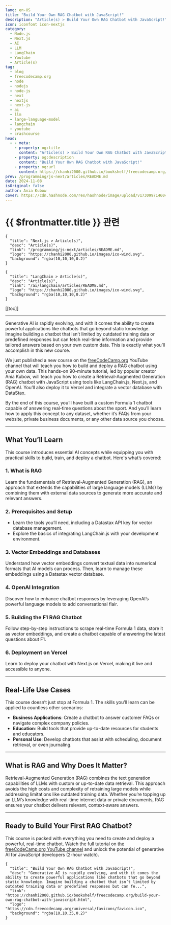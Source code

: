 ```yaml
---
lang: en-US
title: "Build Your Own RAG Chatbot with JavaScript!"
description: "Article(s) > Build Your Own RAG Chatbot with JavaScript!"
icon: iconfont icon-nextjs
category:
  - Node.js
  - Next.js
  - AI
  - LLM
  - LangChain
  - Youtube
  - Article(s)
tag:
  - blog
  - freecodecamp.org
  - node
  - nodejs
  - node-js
  - next
  - nextjs
  - next-js
  - ai
  - llm
  - large-language-model
  - langchain
  - youtube
  - crashcourse
head:
  - - meta:
    - property: og:title
      content: "Article(s) > Build Your Own RAG Chatbot with JavaScript!"
    - property: og:description
      content: "Build Your Own RAG Chatbot with JavaScript!"
    - property: og:url
      content: https://chanhi2000.github.io/bookshelf/freecodecamp.org/build-your-own-rag-chatbot-with-javascript.html
prev: /programming/js-next/articles/README.md
date: 2024-11-08
isOriginal: false
author: Ania Kubow
cover: https://cdn.hashnode.com/res/hashnode/image/upload/v1730997146044/f942fb19-9cfd-4981-ba89-fe3ae9a156c1.png
---
```


# {{ $frontmatter.title }} 관련

```component VPCard
{
  "title": "Next.js > Article(s)",
  "desc": "Article(s)",
  "link": "/programming/js-next/articles/README.md",
  "logo": "https://chanhi2000.github.io/images/ico-wind.svg",
  "background": "rgba(10,10,10,0.2)"
}
```

```component VPCard
{
  "title": "LangChain > Article(s)",
  "desc": "Article(s)",
  "link": "/ai/langchain/articles/README.md",
  "logo": "https://chanhi2000.github.io/images/ico-wind.svg",
  "background": "rgba(10,10,10,0.2)"
}
```

[[toc]]

---

<SiteInfo
  name="Build Your Own RAG Chatbot with JavaScript!"
  desc="Generative AI is rapidly evolving, and with it comes the ability to create powerful applications like chatbots that go beyond static knowledge. Imagine building a chatbot that isn’t limited by outdated training data or predefined responses but can fe..."
  url="https://freecodecamp.org/news/build-your-own-rag-chatbot-with-javascript"
  logo="https://cdn.freecodecamp.org/universal/favicons/favicon.ico"
  preview="https://cdn.hashnode.com/res/hashnode/image/upload/v1730997146044/f942fb19-9cfd-4981-ba89-fe3ae9a156c1.png"/>

Generative AI is rapidly evolving, and with it comes the ability to create powerful applications like chatbots that go beyond static knowledge. Imagine building a chatbot that isn’t limited by outdated training data or predefined responses but can fetch real-time information and provide tailored answers based on your own custom data. This is exactly what you’ll accomplish in this new course.

We just published a new course on the [<FontIcon icon="fa-brands fa-free-code-camp"/>freeCodeCamp.org](http://freeCodeCamp.org) YouTube channel that will teach you how to build and deploy a RAG chatbot using your own data. This hands-on 90-minute tutorial, led by popular creator Ania Kubow, will teach you how to create a Retrieval-Augmented Generation (RAG) chatbot with JavaScript using tools like LangChain.js, Next.js, and OpenAI. You’ll also deploy it to Vercel and integrate a vector database with DataStax.

By the end of this course, you’ll have built a custom Formula 1 chatbot capable of answering real-time questions about the sport. And you’ll learn how to apply this concept to any dataset, whether it’s FAQs from your website, private business documents, or any other data source you choose.

---

## What You’ll Learn

This course introduces essential AI concepts while equipping you with practical skills to build, train, and deploy a chatbot. Here's what’s covered:

### 1. What is RAG

Learn the fundamentals of Retrieval-Augmented Generation (RAG), an approach that extends the capabilities of large language models (LLMs) by combining them with external data sources to generate more accurate and relevant answers.

### 2. Prerequisites and Setup

- Learn the tools you’ll need, including a Datastax API key for vector database management.
- Explore the basics of integrating LangChain.js with your development environment.

### 3. Vector Embeddings and Databases

Understand how vector embeddings convert textual data into numerical formats that AI models can process. Then, learn to manage these embeddings using a Datastax vector database.

### 4. OpenAI Integration

Discover how to enhance chatbot responses by leveraging OpenAI’s powerful language models to add conversational flair.

### 5. Building the F1 RAG Chatbot

Follow step-by-step instructions to scrape real-time Formula 1 data, store it as vector embeddings, and create a chatbot capable of answering the latest questions about F1.

### 6. Deployment on Vercel

Learn to deploy your chatbot with Next.js on Vercel, making it live and accessible to anyone.

---

## Real-Life Use Cases

This course doesn’t just stop at Formula 1. The skills you’ll learn can be applied to countless other scenarios:

- **Business Applications**: Create a chatbot to answer customer FAQs or navigate complex company policies.
- **Education**: Build tools that provide up-to-date resources for students and educators.
- **Personal Use**: Develop chatbots that assist with scheduling, document retrieval, or even journaling.

---

## What is RAG and Why Does It Matter?

Retrieval-Augmented Generation (RAG) combines the text generation capabilities of LLMs with custom or up-to-date data retrieval. This approach avoids the high costs and complexity of retraining large models while addressing limitations like outdated training data. Whether you’re topping up an LLM’s knowledge with real-time internet data or private documents, RAG ensures your chatbot delivers relevant, context-aware answers.

---

## Ready to Build Your First RAG Chatbot?

This course is packed with everything you need to create and deploy a powerful, real-time chatbot. Watch the full tutorial on [<FontIcon icon="fa-brands fa-youtube"/>the freeCodeCamp.org YouTube channel](https://youtu.be/d-VKYF4Zow0) and unlock the potential of generative AI for JavaScript developers (2-hour watch).

<VidStack src="youtube/d-VKYF4Zow0" />

<!-- TODO: add ARTICLE CARD -->
```component VPCard
{
  "title": "Build Your Own RAG Chatbot with JavaScript!",
  "desc": "Generative AI is rapidly evolving, and with it comes the ability to create powerful applications like chatbots that go beyond static knowledge. Imagine building a chatbot that isn’t limited by outdated training data or predefined responses but can fe...",
  "link": "https://chanhi2000.github.io/bookshelf/freecodecamp.org/build-your-own-rag-chatbot-with-javascript.html",
  "logo": "https://cdn.freecodecamp.org/universal/favicons/favicon.ico",
  "background": "rgba(10,10,35,0.2)"
}
```
